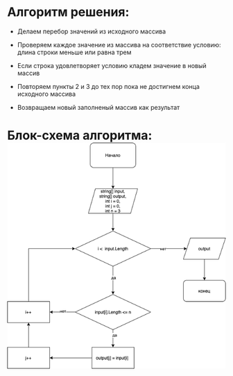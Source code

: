 # Алгоритм решения:

* Делаем перебор значений из исходного массива

* Проверяем каждое значение из массива на соответствие условию: длина строки меньше или равна трем

* Если строка удовлетворяет условию кладем значение в новый массив

* Повторяем пункты 2 и 3 до тех пор пока не достигнем конца исходного массива

* Возвращаем новый заполненый массив как результат

# Блок-схема алгоритма:![](Diagram.drawio.png) 